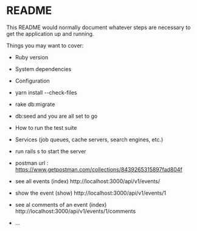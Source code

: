 # README

This README would normally document whatever steps are necessary to get the
application up and running.

Things you may want to cover:

* Ruby version

* System dependencies

* Configuration

* yarn install --check-files

* rake db:migrate

* db:seed and you are all set to go

* How to run the test suite

* Services (job queues, cache servers, search engines, etc.)

* run rails s to start the server 
* postman url :  https://www.getpostman.com/collections/8439265315897fad804f
* see all events (index) http://localhost:3000/api/v1/events/
* show the event (show) http://localhost:3000/api/v1/events/1
* see al comments of an event (index) http://localhost:3000/api/v1/events/1/comments

* ...
